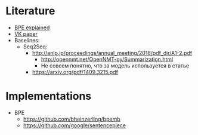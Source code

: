 # Literature

- [BPE explained](https://arxiv.org/abs/1508.07909)
- [VK paper](https://arxiv.org/abs/1901.07786)
- Baselines:
    - Seq2Seq:
        - http://anlp.jp/proceedings/annual_meeting/2018/pdf_dir/A1-2.pdf
            - http://opennmt.net/OpenNMT-py/Summarization.html
            - Не совсем понятно, что за модель используется в статье 
        - https://arxiv.org/pdf/1409.3215.pdf
     

# Implementations

- BPE
    - https://github.com/bheinzerling/bpemb
    - https://github.com/google/sentencepiece
    